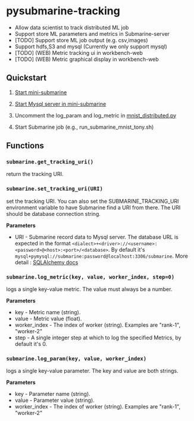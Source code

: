 <!---  
  Licensed under the Apache License, Version 2.0 (the "License");
  you may not use this file except in compliance with the License.
  You may obtain a copy of the License at
  
   http://www.apache.org/licenses/LICENSE-2.0
  
  Unless required by applicable law or agreed to in writing, software
  distributed under the License is distributed on an "AS IS" BASIS,
  WITHOUT WARRANTIES OR CONDITIONS OF ANY KIND, either express or implied.  
  See the License for the specific language governing permissions and 
  limitations under the License. See accompanying LICENSE file.
-->

# pysubmarine-tracking
- Allow data scientist to track distributed ML job
- Support store ML parameters and metrics in Submarine-server
- [TODO] Support store ML job output (e.g. csv,images)
- Support hdfs,S3 and mysql (Currently we only support mysql)
- [TODO] (WEB) Metric tracking ui in workbench-web
- [TODO] (WEB) Metric graphical display in workbench-web

## Quickstart
1. [Start mini-submarine](../../../dev-support/mini-submarine#run-mini-submarine-image)

2. [Start Mysql server in mini-submarine](../../../dev-support/mini-submarine#run-workbench-server)

3. Uncomment the log_param and log_metric in
[mnist_distributed.py](../../../dev-support/mini-submarine/submarine/mnist_distributed.py)

4. Start Submarine job (e.g., run_submarine_mnist_tony.sh)

## Functions
### `submarine.get_tracking_uri()`

return the tracking URI.

### `submarine.set_tracking_uri(URI)`

set the tracking URI. You can also set the
SUBMARINE_TRACKING_URI environment variable to have Submarine find a URI from
there. The URI should be database connection string. 

**Parameters**

- URI - Submarine record data to Mysql server. The database URL
is expected in the format ``<dialect>+<driver>://<username>:<password>@<host>:<port>/<database>``.
By default it's `mysql+pymysql://submarine:password@localhost:3306/submarine`.
More detail : [SQLAlchemy docs](https://docs.sqlalchemy.org/en/latest/core/engines.html#database-urls)

<!--
    TODO : get database url from submarine-site.xml 
-->

### `submarine.log_metric(key, value, worker_index, step=0)`

logs a single key-value metric. The value must always be a number.

**Parameters**
- key - Metric name (string).
- value - Metric value (float).
- worker_index - The index of worker (string). Examples are "rank-1", "worker-2"
- step - A single integer step at which to log the specified Metrics,
by default it's 0.

### `submarine.log_param(key, value, worker_index)`

logs a single key-value parameter. The key and value are both strings.

**Parameters**
- key - Parameter name (string).
- value - Parameter value (string).
- worker_index - The index of worker (string). Examples are "rank-1", "worker-2"
